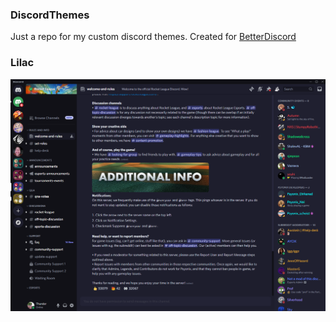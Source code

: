 ### DiscordThemes

Just a repo for my custom discord themes. Created for [BetterDiscord](https://betterdiscord.app/)

### Lilac

![Lilac Theme](showcase/lilac.png)